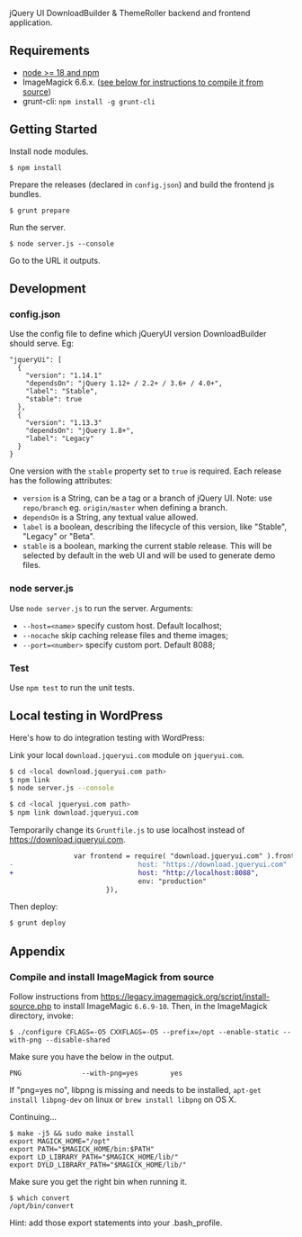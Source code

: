 jQuery UI DownloadBuilder & ThemeRoller backend and frontend application.

## Requirements
- [node >= 18 and npm](https://nodejs.org/en/download/)
- ImageMagick 6.6.x. ([see below for instructions to compile it from source](#compile-and-install-imagemagick-from-source))
- grunt-cli: `npm install -g grunt-cli`

## Getting Started

Install node modules.
```
$ npm install
```

Prepare the releases (declared in `config.json`) and build the frontend js bundles.
```
$ grunt prepare
```

Run the server.
```
$ node server.js --console
```

Go to the URL it outputs.

## Development

### config.json

Use the config file to define which jQueryUI version DownloadBuilder should serve. Eg:
```
"jqueryUi": [
  {
    "version": "1.14.1"
    "dependsOn": "jQuery 1.12+ / 2.2+ / 3.6+ / 4.0+",
    "label": "Stable",
    "stable": true
  },
  {
    "version": "1.13.3"
    "dependsOn": "jQuery 1.8+",
    "label": "Legacy"
  }
}
```

One version with the `stable` property set to `true` is required. Each release has the following attributes:
- `version` is a String, can be a tag or a branch of jQuery UI. Note: use `repo/branch` eg. `origin/master` when defining a branch.
- `dependsOn` is a String, any textual value allowed.
- `label` is a boolean, describing the lifecycle of this version, like "Stable", "Legacy" or "Beta".
- `stable` is a boolean, marking the current stable release. This will be selected by default in the web UI and will be used to generate demo files.


### node server.js

Use `node server.js` to run the server. Arguments:
- `--host=<name>` specify custom host. Default localhost;
- `--nocache` skip caching release files and theme images;
- `--port=<number>` specify custom port. Default 8088;


### Test

Use `npm test` to run the unit tests.


## Local testing in WordPress

Here's how to do integration testing with WordPress:

Link your local `download.jqueryui.com` module on `jqueryui.com`.
```sh
$ cd <local download.jqueryui.com path>
$ npm link
$ node server.js --console

$ cd <local jqueryui.com path>
$ npm link download.jqueryui.com
```

Temporarily change its `Gruntfile.js` to use localhost instead of https://download.jqueryui.com.
```diff
                var frontend = require( "download.jqueryui.com" ).frontend({
-                               host: "https://download.jqueryui.com"
+                               host: "http://localhost:8088",
                                env: "production"
                        }),
```

Then deploy:
```sh
$ grunt deploy
```

## Appendix

### Compile and install ImageMagick from source

Follow instructions from https://legacy.imagemagick.org/script/install-source.php to install ImageMagic `6.6.9-10`. Then, in the ImageMagick directory, invoke:
```
$ ./configure CFLAGS=-O5 CXXFLAGS=-O5 --prefix=/opt --enable-static --with-png --disable-shared
```

Make sure you have the below in the output.
```
PNG               --with-png=yes		yes
```

If "png=yes no", libpng is missing and needs to be installed, `apt-get install libpng-dev` on linux or `brew install libpng` on OS X.

Continuing...
```
$ make -j5 && sudo make install
export MAGICK_HOME="/opt"
export PATH="$MAGICK_HOME/bin:$PATH"
export LD_LIBRARY_PATH="$MAGICK_HOME/lib/"
export DYLD_LIBRARY_PATH="$MAGICK_HOME/lib/"
```

Make sure you get the right bin when running it.
```
$ which convert
/opt/bin/convert
```

Hint: add those export statements into your .bash_profile.
